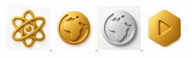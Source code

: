 <p align="center">
  <a href="#">
    <img src="Images/SwizzAI.png" alt="SwizzAI" width="100"/>
  </a>
  <a href="#">
    <img src="Images/SwizzVPN.png" alt="SwizzVPN" width="100"/>
  </a>
    <a href="#">
    <img src="Images/SwizzVPNLite.png" alt="SwizzVPN Lite" width="100"/>
  </a>
  <a href="#">
    <img src="Images/SwizzTube.png" alt="palera1n" width="100"/>
  </a>
</p>
